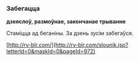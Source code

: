 ### Забегацца
**дзеяслоў, размоўнае, закончанае трыванне**

Стаміцца ад беганіны. За дзень зусім забегаўся.

<a rel="author">[http://rv-blr.com/](http://rv-blr.com/slounik.jsp?letterId=0&maskId=0&pageId=972)</a>
